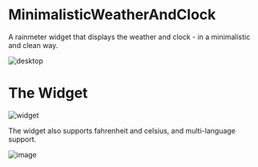 # MinimalisticWeatherAndClock
A rainmeter widget that displays the weather and clock - in a minimalistic and clean way.

![desktop](https://user-images.githubusercontent.com/50345351/151093316-f0d1ed3f-faf1-4eba-942e-5dc2bd82ca7c.png)


# The Widget

![widget](https://user-images.githubusercontent.com/50345351/151093347-3f4128f8-ec72-424d-af00-242bbbeb6e35.png)

The widget also supports fahrenheit and celsius, and multi-language support.

![image](https://user-images.githubusercontent.com/50345351/151093694-bf2116b5-1eb8-4aff-a0c5-1b5b3daef272.png)

